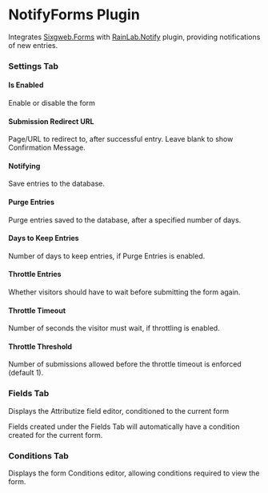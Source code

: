 # NotifyForms Plugin

Integrates [Sixgweb.Forms](https://www.octobercms.com/plugins/sixgweb-forms) with [RainLab.Notify](https://octobercms.com/plugin/rainlab-notify) plugin, providing notifications of new entries.

### Settings Tab

#### Is Enabled
Enable or disable the form

#### Submission Redirect URL
Page/URL to redirect to, after successful entry.  Leave blank to show Confirmation Message.

#### Notifying
Save entries to the database.

#### Purge Entries
Purge entries saved to the database, after a specified number of days.

#### Days to Keep Entries
Number of days to keep entries, if Purge Entries is enabled.

#### Throttle Entries
Whether visitors should have to wait before submitting the form again.

#### Throttle Timeout
Number of seconds the visitor must wait, if throttling is enabled.

#### Throttle Threshold
Number of submissions allowed before the throttle timeout is enforced (default 1).

### Fields Tab
Displays the Attributize field editor, conditioned to the current form

Fields created under the Fields Tab will automatically have a condition created for the current form.

### Conditions Tab
Displays the form Conditions editor, allowing conditions required to view the form.